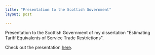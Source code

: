 ```yaml
---
title: "Presentation to the Scottish Government"
layout: post

---
```


Presentation to the Scottish Government of my dissertation "Estimating Tariff Equivalents of Service Trade Restrictions". 

Check out the presentation [here][here-web].

[here-web]: https://andybridger.github.io/preso-final/#/title-slide
